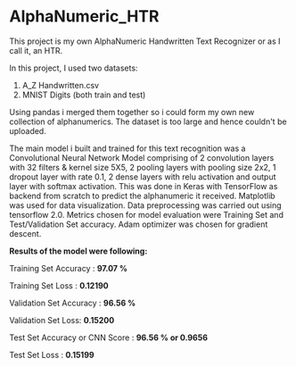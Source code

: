 # AlphaNumeric_HTR

This project is my own AlphaNumeric Handwritten Text Recognizer or as I call it, an HTR.

In this project, I used two datasets:

  1. A_Z Handwritten.csv
  2. MNIST Digits (both train and test)

Using pandas i merged them together so i could form my own new collection of alphanumerics. The dataset is too large and hence couldn't be uploaded. 

The main model i built and trained for this text recognition was a Convolutional Neural Network Model comprising of 2 convolution layers with 32 filters & kernel size 5X5, 2 pooling layers with pooling size 2x2, 1 dropout layer with rate 0.1, 2 dense layers with relu activation and output layer with softmax activation. This was done in Keras with TensorFlow as backend from scratch to predict the alphanumeric it received. Matplotlib was used for data visualization. Data preprocessing was carried out using tensorflow 2.0. Metrics chosen for model evaluation were Training Set and Test/Validation Set accuracy. Adam optimizer was chosen for gradient descent.

**Results of the model were following:**

Training Set Accuracy : **97.07 %**

Training Set Loss : **0.12190**

Validation Set Accuracy : **96.56 %**

Validation Set Loss: **0.15200**

Test Set Accuracy or CNN Score : **96.56 % or 0.9656** 

Test Set Loss : **0.15199**
